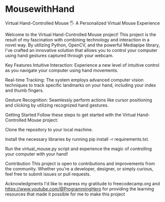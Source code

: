 # MousewithHand
Virtual Hand-Controlled Mouse
🖐️ A Personalized Virtual Mouse Experience

Welcome to the Virtual Hand-Controlled Mouse project! This project is the result of my fascination with combining technology and interaction in a novel way. By utilizing Python, OpenCV, and the powerful Mediapipe library, I've crafted an innovative solution that allows you to control your computer using hand gestures captured through your webcam.

Key Features
Intuitive Interaction: Experience a new level of intuitive control as you navigate your computer using hand movements.

Real-time Tracking: The system employs advanced computer vision techniques to track specific landmarks on your hand, including your index and thumb fingers.

Gesture Recognition: Seamlessly perform actions like cursor positioning and clicking by utilizing recognized hand gestures.

Getting Started
Follow these steps to get started with the Virtual Hand-Controlled Mouse project:

Clone the repository to your local machine.

Install the necessary libraries by running pip install -r requirements.txt.

Run the virtual_mouse.py script and experience the magic of controlling your computer with your hand!

Contribution
This project is open to contributions and improvements from the community. Whether you're a developer, designer, or simply curious, feel free to submit issues or pull requests.

Acknowledgments
I'd like to express my gratitude to freecodecamp.org and https://www.youtube.com/@ProgrammingHero for providing the learning resources that made it possible for me to make this project

